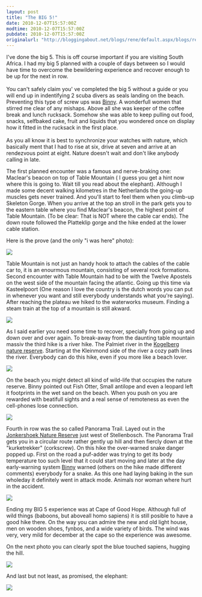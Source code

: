 ```yaml
---
layout: post
title: "The BIG 5!"
date: 2010-12-07T15:57:00Z
modtime: 2010-12-07T15:57:00Z
pubdate: 2010-12-07T15:57:00Z
originalurl: "http://bloggingabout.net/blogs/rene/default.aspx/blogs/rene/archive/2010/12/07/the-big-5.aspx"
---
```



<p>I've done the big 5. This is off course important if you are visiting South Africa. I had my big 5 planned with a couple of days between so I would have time to overcome the bewildering experience and recover enough to be up for the next in row.
<br /><br />
You can't safely claim you' ve completed the big 5 without a guide or you will end up in indentifying 2 scuba divers as seals landing on the beach. Preventing this type of screw ups was <a href="http://www.ridgwayramblers.co.za/">Binny</a>. A wonderfull women that stirred me clear of any mishaps. Above all she was keeper of the coffee break and lunch rucksack. Somehow she was able to keep pulling out food, snacks, selfbaked cake, fruit and liquids that you wondered once on display how it fitted in the rucksack in the first place.
<br /><br />
As you all know it is best to synchronize your watches with nature, which basically ment that I had to rise at six, drive at seven and arrive at an rendezvous point at eight. Nature doesn't wait and don't like anybody calling in late.</p><p>The first planned encounter was a famous and nerve-braking one: Maclear's beacon on top of Table Mountain ( I guess you get a hint now where this is going to. Wait till you read about the elephant). Although I made some decent walking kilometres in the Netherlands the going-up muscles gets never trained. And you'll start to feel them when you climb-up Skeleton Gorge. When you arrive at the top an stroll in the park gets you to the eastern table where you find Maclear's beacon, the highest point of Table Mountain. (To be clear: That is NOT where the cable car ends). The down route followed the Platteklip gorge and the hike ended at the lower cable station.</p><p>Here is the prove (and the only "i was here" photo):</p><p><a href="/cfs-file.ashx/__key/CommunityServer.Blogs.Components.WeblogFiles/rene/2772.i_2D00_was_2D00_here_2D00_2.jpg"><img src="/resized-image.ashx/__size/550x0/__key/CommunityServer.Blogs.Components.WeblogFiles/rene/2772.i_2D00_was_2D00_here_2D00_2.jpg" border="0" /></a></p><p>Table Mountain is not just an handy hook to attach the cables of the cable car to, it is an enourmous mountain, consisting of several rock formations. Second encounter with Table Mountain had to be with the Twelve Apostels on the west side of the mountain facing the atlantic. Going up this time via Kasteelpoort (One reason I love the country is the dutch words you can put in whenever you want and still everybody understands what you're saying). After reaching the plateau we hiked to the waterworks museum. Finding a steam train at the top of a mountain is still akward.</p><p><a href="/cfs-file.ashx/__key/CommunityServer.Blogs.Components.WeblogFiles/rene/8080.top_2D00_of_2D00_duivelspoort.jpg"><img src="/resized-image.ashx/__size/550x0/__key/CommunityServer.Blogs.Components.WeblogFiles/rene/8080.top_2D00_of_2D00_duivelspoort.jpg" border="0" /></a></p><p>As I said earlier you need some time to recover, specially from going up and down over and over again. To break-away from the daunting table mountain massiv the third hike is a river hike. The Palmiet river in the <a href="http://www.capenature.co.za/reserves.htm?reserve=Kogelberg+Nature+Reserve">Kogelberg nature reserve</a>. Starting at the Kleinmond side of the river a cozy path lines the river. Everybody can do this hike, even if you more like a beach lover.</p><p><a href="/cfs-file.ashx/__key/CommunityServer.Blogs.Components.WeblogFiles/rene/7484.the_2D00_beach.jpg"><img src="/resized-image.ashx/__size/550x0/__key/CommunityServer.Blogs.Components.WeblogFiles/rene/7484.the_2D00_beach.jpg" border="0" /></a></p><p>On the beach you might detect all kind of wild-life that occupies the nature reserve. Binny pointed out Fish Otter, Small antilope and even a leopard left it footprints in the wet sand on the beach. When you push on you are rewarded with beatifull sights and a real sense of remoteness as even the cell-phones lose connection.</p><p><a href="/cfs-file.ashx/__key/CommunityServer.Blogs.Components.WeblogFiles/rene/2630.palmiet_2D00_river.jpg"><img src="/resized-image.ashx/__size/550x0/__key/CommunityServer.Blogs.Components.WeblogFiles/rene/2630.palmiet_2D00_river.jpg" border="0" /></a></p><p>Fourth in row was the so called Panorama Trail. Layed out in the <a href="http://www.capenature.co.za/reserves.htm?reserve=Jonkershoek+Nature+Reserve#reserve_tabs">Jonkershoek Nature Reserve</a> just west of Stellenbosch. The Panorama Trail gets you in a circular route rather gently up hill and then fiercly down at the "kurketrekker" (corkscrew). On this hike the over-warned snake danger popped up. First on the road a puf-adder was trying to get its body temperature too such level that it could start moving and later at the day early-warning system <a href="http://www.facebook.com/home.php#!/profile.php?id=100001701524073">Binny</a> warned (others on the hike made different comments) everybody for a snake. As this one had laying baking in the sun wholeday it definitely went in attack mode. Animals nor woman where hurt in the accident.</p><p><a href="/cfs-file.ashx/__key/CommunityServer.Blogs.Components.WeblogFiles/rene/2500.jonkershoek_2D00_rainbow.jpg"><img src="/resized-image.ashx/__size/550x0/__key/CommunityServer.Blogs.Components.WeblogFiles/rene/2500.jonkershoek_2D00_rainbow.jpg" border="0" /></a></p><p>Ending my BIG 5 experience was at Cape of Good Hope. Although full of wild things (baboons, but aboveall homo sapiens) it is still posible to have a good hike there. On the way you can admire the new and old light house, men on wooden shoes, fynbos, and a wide variety of birds. The wind was very, very mild for december at the cape so the experience was awesome.</p><p>On the next photo you can clearly spot the blue touched sapiens, hugging the hill.</p><p><a href="/cfs-file.ashx/__key/CommunityServer.Blogs.Components.WeblogFiles/rene/0066.lh_2D00_cp.jpg"><img src="/resized-image.ashx/__size/550x0/__key/CommunityServer.Blogs.Components.WeblogFiles/rene/0066.lh_2D00_cp.jpg" border="0" /></a></p><p>And last but not least, as promised, the elephant:</p><p><a href="/cfs-file.ashx/__key/CommunityServer.Blogs.Components.WeblogFiles/rene/4743.os_2D00_cp.jpg"><img src="/resized-image.ashx/__size/550x0/__key/CommunityServer.Blogs.Components.WeblogFiles/rene/4743.os_2D00_cp.jpg" border="0" /></a></p>
